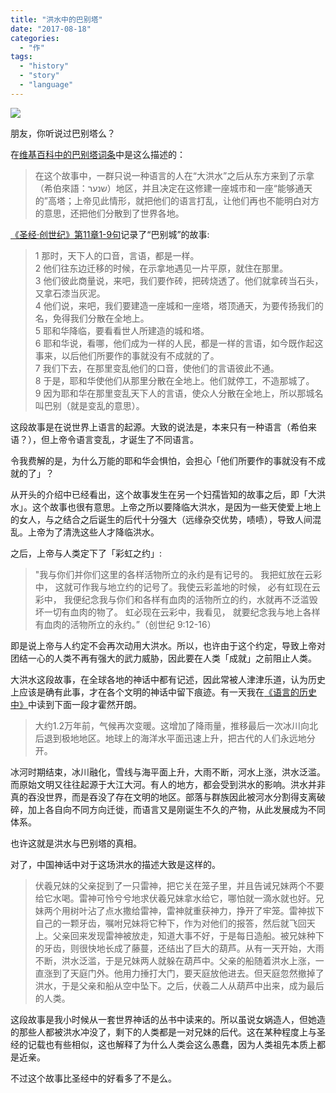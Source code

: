 ```yaml
---
title: "洪水中的巴别塔"
date: "2017-08-18"
categories: 
  - "作"
tags: 
  - "history"
  - "story"
  - "language"
---
```


![](https://i0.wp.com/tva1.sinaimg.cn/large/006tKfTcgy1fintc8yw7aj30p00e2wfe.jpg?ssl=1)

朋友，你听说过巴别塔么？

在[维基百科中的巴别塔词条](https://www.wikiwand.com/zh/%E5%B7%B4%E5%88%A5%E5%A1%94)中是这么描述的：

> 在这个故事中，一群只说一种语言的人在“大洪水”之后从东方来到了示拿（希伯來語：שנער‎‎）地区，并且决定在这修建一座城市和一座“能够通天的”高塔；上帝见此情形，就把他们的语言打乱，让他们再也不能明白对方的意思，还把他们分散到了世界各地。  

[《圣经·创世纪》第11章1-9句](https://www.wordproject.org/bibles/gb/01/11.htm#0)记录了“巴别城”的故事:

> 1 那时，天下人的口音，言语，都是一样。  
> 2 他们往东边迁移的时候，在示拿地遇见一片平原，就住在那里。  
> 3 他们彼此商量说，来吧，我们要作砖，把砖烧透了。他们就拿砖当石头，又拿石漆当灰泥。  
> 4 他们说，来吧，我们要建造一座城和一座塔，塔顶通天，为要传扬我们的名，免得我们分散在全地上。  
> 5 耶和华降临，要看看世人所建造的城和塔。  
> 6 耶和华说，看哪，他们成为一样的人民，都是一样的言语，如今既作起这事来，以后他们所要作的事就没有不成就的了。  
> 7 我们下去，在那里变乱他们的口音，使他们的言语彼此不通。  
> 8 于是，耶和华使他们从那里分散在全地上。他们就停工，不造那城了。  
> 9 因为耶和华在那里变乱天下人的言语，使众人分散在全地上，所以那城名叫巴别（就是变乱的意思）。

这段故事是在说世界上语言的起源。大致的说法是，本来只有一种语言（希伯来语？），但上帝令语言变乱，才诞生了不同语言。

令我费解的是，为什么万能的耶和华会惧怕，会担心「他们所要作的事就没有不成就的了」？

从开头的介绍中已经看出，这个故事发生在另一个妇孺皆知的故事之后，即「大洪水」。这个故事也很有意思。上帝之所以要降临大洪水，是因为一些天使爱上地上的女人，与之结合之后诞生的后代十分强大（远缘杂交优势，啧啧），导致人间混乱。上帝为了清洗这些人才降临洪水。

之后，上帝与人类定下了「彩虹之约」:

> "我与你们并你们这里的各样活物所立的永约是有记号的。 我把虹放在云彩中， 这就可作我与地立约的记号了。我使云彩盖地的时候， 必有虹现在云彩中， 我便纪念我与你们和各样有血肉的活物所立的约，水就再不泛滥毁坏一切有血肉的物了。 虹必现在云彩中，我看见， 就要纪念我与地上各样有血肉的活物所立的永约。”（创世纪 9:12-16）

即是说上帝与人约定不会再次动用大洪水。所以，也许由于这个约定，导致上帝对团结一心的人类不再有强大的武力威胁，因此要在人类「成就」之前阻止人类。

大洪水这段故事，在全球各地的神话中都有记述，因此常被人津津乐道，认为历史上应该是确有此事，才在各个文明的神话中留下痕迹。有一天我在[《语言的历史中》](https://book.douban.com/subject/10748718/)中读到下面一段才霍然开朗。

> 大约1.2万年前，气候再次变暖。这增加了降雨量，推移最后一次冰川向北后退到极地地区。地球上的海洋水平面迅速上升，把古代的人们永远地分开。

冰河时期结束，冰川融化，雪线与海平面上升，大雨不断，河水上涨，洪水泛滥。而原始文明又往往起源于大江大河。有人的地方，都会受到洪水的影响。洪水并非真的吞没世界，而是吞没了存在文明的地区。部落与群族因此被河水分割得支离破碎，加上各自向不同方向迁徙，而语言又是刚诞生不久的产物，从此发展成为不同体系。

也许这就是洪水与巴别塔的真相。

对了，中国神话中对于这场洪水的描述大致是这样的。

> 伏羲兄妹的父亲捉到了一只雷神，把它关在笼子里，并且告诫兄妹两个不要给它水喝。雷神可怜兮兮地求伏羲兄妹拿水给它，哪怕就一滴水就也好。兄妹两个用树叶沾了点水撒给雷神，雷神就重获神力，挣开了牢笼。雷神拔下自己的一颗牙齿，嘱咐兄妹将它种下，作为对他们的报答，然后就飞回天上。父亲回来发现雷神被放走，知道大事不好，于是每日造船。被兄妹种下的牙齿，则很快地长成了藤蔓，还结出了巨大的葫芦。从有一天开始，大雨不断，洪水泛滥，于是兄妹两人就躲在葫芦中。父亲的船随着洪水上涨，一直涨到了天庭门外。他用力捶打大门，要天庭放他进去。但天庭忽然撤掉了洪水，于是父亲和船从空中坠下。之后，伏羲二人从葫芦中出来，成为最后的人类。

这段故事是我小时候从一套世界神话的丛书中读来的。所以虽说女娲造人，但她造的那些人都被洪水冲没了，剩下的人类都是一对兄妹的后代。这在某种程度上与圣经的记载也有些相似，这也解释了为什么人类会这么愚蠢，因为人类祖先本质上都是近亲。

不过这个故事比圣经中的好看多了不是么。
